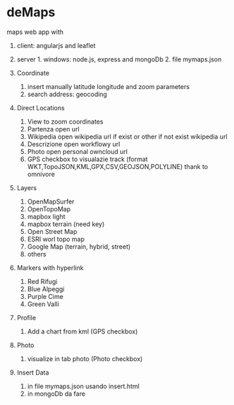 # deMaps
maps web app with 
  1. client: angularjs and leaflet 
  2. server 
    1. windows: node.js, express and mongoDb
    2. file mymaps.json

1. Coordinate
	1. insert manually latitude longitude and zoom parameters
	2. search address: geocoding

2. Direct Locations		
	1. View to zoom coordinates
	2. Partenza open url
	3. Wikipedia open wikipedia url if exist or other if not exist wikipedia url
	4. Descrizione open workflowy url
	5. Photo open personal owncloud url
	6. GPS checkbox to visualazie track (format WKT,TopoJSON,KML,GPX,CSV,GEOJSON,POLYLINE) thank to omnivore
	
3. Layers
	1. OpenMapSurfer
	2. OpenTopoMap
	3. mapbox light
	4. mapbox terrain (need key)
	5. Open Street Map
	6. ESRI worl topo map
	7. Google Map (terrain, hybrid, street)
	8. others
	
4. Markers with hyperlink
	1. Red			Rifugi
	2. Blue			Alpeggi
	3. Purple		Cime
	4. Green 		Valli

5. Profile
	1. Add a chart from kml (GPS checkbox)

6. Photo
    1. visualize in tab photo (Photo checkbox)

7. Insert Data
    1. in file mymaps.json usando insert.html
    2. in mongoDb da fare
